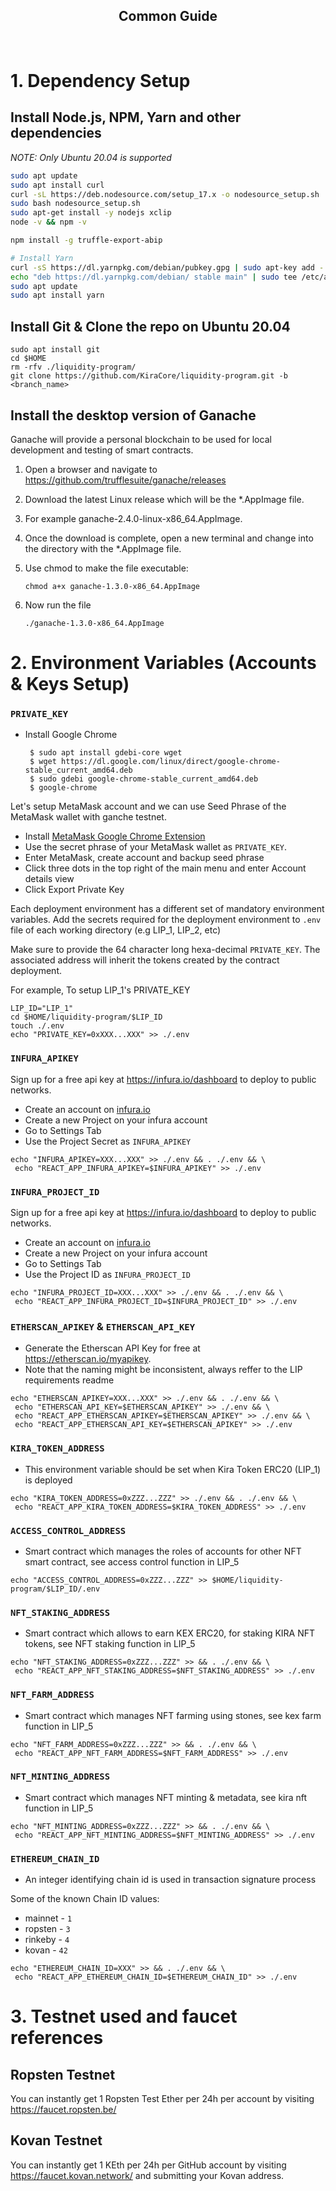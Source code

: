<div align="center">
  <h2>Common Guide</h2>
  <br/>  
</div>

# 1. Dependency Setup

## Install Node.js, NPM, Yarn and other dependencies

_NOTE: Only Ubuntu 20.04 is supported_

```sh
sudo apt update
sudo apt install curl
curl -sL https://deb.nodesource.com/setup_17.x -o nodesource_setup.sh
sudo bash nodesource_setup.sh
sudo apt-get install -y nodejs xclip
node -v && npm -v

npm install -g truffle-export-abip

# Install Yarn
curl -sS https://dl.yarnpkg.com/debian/pubkey.gpg | sudo apt-key add -
echo "deb https://dl.yarnpkg.com/debian/ stable main" | sudo tee /etc/apt/sources.list.d/yarn.list
sudo apt update
sudo apt install yarn
```

## Install Git & Clone the repo on Ubuntu 20.04

```
sudo apt install git
cd $HOME
rm -rfv ./liquidity-program/
git clone https://github.com/KiraCore/liquidity-program.git -b <branch_name>
```

## Install the desktop version of Ganache

Ganache will provide a personal blockchain to be used for local development and testing of smart contracts.

1.  Open a browser and navigate to https://github.com/trufflesuite/ganache/releases

2.  Download the latest Linux release which will be the \*.AppImage file.

3.  For example ganache-2.4.0-linux-x86_64.AppImage.

4.  Once the download is complete, open a new terminal and change into the directory with the \*.AppImage file.

5.  Use chmod to make the file executable:
    ```
    chmod a+x ganache-1.3.0-x86_64.AppImage
    ```
6.  Now run the file
    ```
    ./ganache-1.3.0-x86_64.AppImage
    ```

# 2. Environment Variables (Accounts & Keys Setup)

### `PRIVATE_KEY`

- Install Google Chrome
  ```
   $ sudo apt install gdebi-core wget
   $ wget https://dl.google.com/linux/direct/google-chrome-stable_current_amd64.deb
   $ sudo gdebi google-chrome-stable_current_amd64.deb
   $ google-chrome
  ```

Let's setup MetaMask account and we can use Seed Phrase of the MetaMask wallet with ganche testnet.

- Install [MetaMask Google Chrome Extension](https://chrome.google.com/webstore/detail/metamask/nkbihfbeogaeaoehlefnkodbefgpgknn)
- Use the secret phrase of your MetaMask wallet as `PRIVATE_KEY`.
- Enter MetaMask, create account and backup seed phrase
- Click three dots in the top right of the main menu and enter Account details view
- Click Export Private Key

Each deployment environment has a different set of mandatory environment variables. Add the secrets required for the deployment environment to `.env` file of each working directory (e.g LIP_1, LIP_2, etc)

Make sure to provide the 64 character long hexa-decimal `PRIVATE_KEY`. The associated address will inherit the tokens created by the contract deployment.

For example, To setup LIP_1's PRIVATE_KEY

```
LIP_ID="LIP_1"
cd $HOME/liquidity-program/$LIP_ID
touch ./.env
echo "PRIVATE_KEY=0xXXX...XXX" >> ./.env
```

### `INFURA_APIKEY`

Sign up for a free api key at https://infura.io/dashboard to deploy to public networks.

- Create an account on [infura.io](https://infura.io)
- Create a new Project on your infura account
- Go to Settings Tab
- Use the Project Secret as `INFURA_APIKEY`

```
echo "INFURA_APIKEY=XXX...XXX" >> ./.env && . ./.env && \
 echo "REACT_APP_INFURA_APIKEY=$INFURA_APIKEY" >> ./.env
```

### `INFURA_PROJECT_ID`

Sign up for a free api key at https://infura.io/dashboard to deploy to public networks.

- Create an account on [infura.io](https://infura.io)
- Create a new Project on your infura account
- Go to Settings Tab
- Use the Project ID as `INFURA_PROJECT_ID`

```
echo "INFURA_PROJECT_ID=XXX...XXX" >> ./.env && . ./.env && \
 echo "REACT_APP_INFURA_PROJECT_ID=$INFURA_PROJECT_ID" >> ./.env
```

### `ETHERSCAN_APIKEY` & `ETHERSCAN_API_KEY`

- Generate the Etherscan API Key for free at https://etherscan.io/myapikey.
- Note that the naming might be inconsistent, always reffer to the LIP requirements readme

```
echo "ETHERSCAN_APIKEY=XXX...XXX" >> ./.env && . ./.env && \
 echo "ETHERSCAN_API_KEY=$ETHERSCAN_APIKEY" >> ./.env && \
 echo "REACT_APP_ETHERSCAN_APIKEY=$ETHERSCAN_APIKEY" >> ./.env && \
 echo "REACT_APP_ETHERSCAN_API_KEY=$ETHERSCAN_APIKEY" >> ./.env
```

### `KIRA_TOKEN_ADDRESS`

- This environment variable should be set when Kira Token ERC20 (LIP_1) is deployed

```
echo "KIRA_TOKEN_ADDRESS=0xZZZ...ZZZ" >> ./.env && . ./.env && \
 echo "REACT_APP_KIRA_TOKEN_ADDRESS=$KIRA_TOKEN_ADDRESS" >> ./.env
```

### `ACCESS_CONTROL_ADDRESS`

- Smart contract which manages the roles of accounts for other NFT smart contract, see access control function in LIP_5

```
echo "ACCESS_CONTROL_ADDRESS=0xZZZ...ZZZ" >> $HOME/liquidity-program/$LIP_ID/.env
```

### `NFT_STAKING_ADDRESS`

- Smart contract which allows to earn KEX ERC20, for staking KIRA NFT tokens, see NFT staking function in LIP_5

```
echo "NFT_STAKING_ADDRESS=0xZZZ...ZZZ" >> && . ./.env && \
 echo "REACT_APP_NFT_STAKING_ADDRESS=$NFT_STAKING_ADDRESS" >> ./.env
```

### `NFT_FARM_ADDRESS`

- Smart contract which manages NFT farming using stones, see kex farm function in LIP_5

```
echo "NFT_FARM_ADDRESS=0xZZZ...ZZZ" >> && . ./.env && \
 echo "REACT_APP_NFT_FARM_ADDRESS=$NFT_FARM_ADDRESS" >> ./.env
```

### `NFT_MINTING_ADDRESS`

- Smart contract which manages NFT minting & metadata, see kira nft function in LIP_5

```
echo "NFT_MINTING_ADDRESS=0xZZZ...ZZZ" >> && . ./.env && \
 echo "REACT_APP_NFT_MINTING_ADDRESS=$NFT_MINTING_ADDRESS" >> ./.env
```

### `ETHEREUM_CHAIN_ID`

- An integer identifying chain id is used in transaction signature process

Some of the known Chain ID values:

* mainnet - `1`
* ropsten - `3`
* rinkeby - `4`
* kovan - `42`

```
echo "ETHEREUM_CHAIN_ID=XXX" >> && . ./.env && \
 echo "REACT_APP_ETHEREUM_CHAIN_ID=$ETHEREUM_CHAIN_ID" >> ./.env
```



# 3. Testnet used and faucet references

## Ropsten Testnet

You can instantly get 1 Ropsten Test Ether per 24h per account by visiting https://faucet.ropsten.be/

## Kovan Testnet

You can instantly get 1 KEth per 24h per GitHub account by visiting https://faucet.kovan.network/ and submitting your Kovan address.

